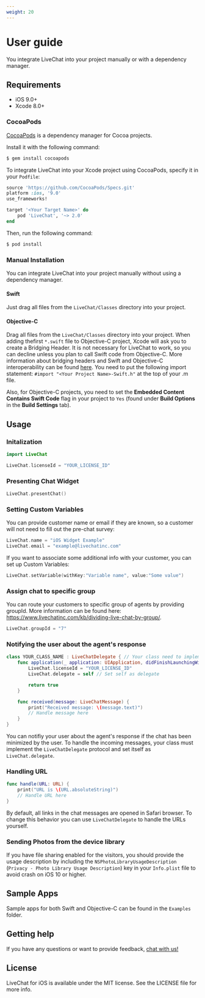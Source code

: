 ```yaml
---
weight: 20
---
```



# User guide

You integrate LiveChat into your project manually or with a dependency manager.

## Requirements

- iOS 9.0+
- Xcode 8.0+

### CocoaPods

[CocoaPods](http://cocoapods.org) is a dependency manager for Cocoa projects.

Install it with the following command:

```bash
$ gem install cocoapods
```
<div class="clear"></div>

To integrate LiveChat into your Xcode project using CocoaPods, specify it in your `Podfile`:

```ruby
source 'https://github.com/CocoaPods/Specs.git'
platform :ios, '9.0'
use_frameworks!

target '<Your Target Name>' do
    pod 'LiveChat', '~> 2.0'
end
```
<div class="clear"></div>

Then, run the following command:

```bash
$ pod install
```

### Manual Installation

You can integrate LiveChat into your project manually without using a dependency manager. 

#### Swift

Just drag all files from the `LiveChat/Classes` directory into your project.

#### Objective-C

Drag all files from the `LiveChat/Classes` directory into your project. When adding thefirst `*.swift` file to Objective-C project, Xcode will ask you to create a Bridging Header. It is not necessary for LiveChat to work, so you can decline unless you plan to call Swift code from Objective-C. More information about bridging headers and Swift and Objective-C interoperability can be found [here](https://developer.apple.com/library/ios/documentation/Swift/Conceptual/BuildingCocoaApps/MixandMatch.html). You need to put the following import statement: `#import "<Your Project Name>-Swift.h"` at the top of your .m file.

Also, for Objective-C projects, you need to set the **Embedded Content Contains Swift Code** flag in your project to `Yes` (found under **Build Options** in the **Build Settings** tab). 

## Usage

### Initalization

```swift
import LiveChat

LiveChat.licenseId = "YOUR_LICENSE_ID"
```

### Presenting Chat Widget

```swift
LiveChat.presentChat()
```

### Setting Custom Variables

You can provide customer name or email if they are known, so a customer will not need to fill out the pre-chat survey:

```swift
LiveChat.name = "iOS Widget Example"
LiveChat.email = "example@livechatinc.com"
```
<div class="clear"></div>

If you want to associate some additional info with your customer, you can set up Custom Variables:

```swift
LiveChat.setVariable(withKey:"Variable name", value:"Some value")
```

### Assign chat to specific group

You can route your customers to specific group of agents by providing groupId. More information can be found here: https://www.livechatinc.com/kb/dividing-live-chat-by-group/.

```swift
LiveChat.groupId = "7"
```

### Notifying the user about the agent's response

```swift
class YOUR_CLASS_NAME : LiveChatDelegate { // Your class need to implement LiveChatDelegate protocol
    func application(_ application: UIApplication, didFinishLaunchingWithOptions launchOptions: [UIApplicationLaunchOptionsKey: Any]?) -> Bool {
        LiveChat.licenseId = "YOUR_LICENSE_ID"
        LiveChat.delegate = self // Set self as delegate

        return true
    }

    func received(message: LiveChatMessage) {
        print("Received message: \(message.text)")
        // Handle message here
    }
}
```

You can notifiy your user about the agent's response if the chat has been minimized by the user. To handle the incoming messages, your class must implement the `LiveChatDelegate` protocol and set itself as `LiveChat.delegate`.

### Handling URL

```swift
func handle(URL: URL) {
    print("URL is \(URL.absoluteString)")
    // Handle URL here
}
```

By default, all links in the chat messages are opened in Safari browser. To change this behavior you can use `LiveChatDelegate` to handle the URLs yourself.

### Sending Photos from the device library

If you have file sharing enabled for the visitors, you should provide the usage description by including the `NSPhotoLibraryUsageDescription` (`Privacy - Photo Library Usage Description`) key in your `Info.plist` file to avoid crash on iOS 10 or higher.

## Sample Apps

Sample apps for both Swift and Objective-C can be found in the `Examples` folder.

## Getting help

If you have any questions or want to provide feedback, [chat with us!](https://secure-lc.livechatinc.com/licence/8413431/open_chat.cgi)

## License

LiveChat for iOS is available under the MIT license. See the LICENSE file for more info.
